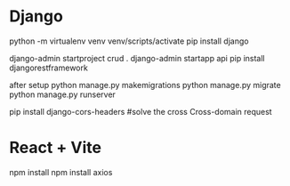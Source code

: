 # Django
 python -m virtualenv venv 
 venv/scripts/activate
 pip install django

 django-admin startproject crud .
 django-admin startapp api
 pip install djangorestframework

after setup
python manage.py makemigrations
python manage.py migrate
python manage.py runserver 

pip install django-cors-headers       #solve the cross Cross-domain request




# React + Vite
npm install 
npm install axios